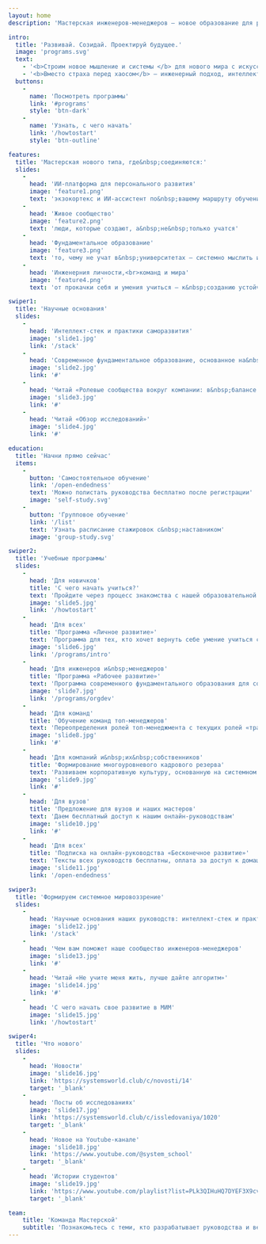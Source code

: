 ```yaml
---
layout: home
description: 'Мастерская инженеров-менеджеров — новое образование для развития системного мышления. Личное развитие, инженерия систем, работа с ИИ. Строим новое мышление для непредсказуемого мира.'

intro:
  title: 'Развивай. Созидай. Проектируй будущее.'
  image: 'programs.svg'
  text:
    - '<b>Строим новое мышление и системы </b> для нового мира с искусственным интеллектом.'
    - '<b>Вместо страха перед хаосом</b> — инженерный подход, интеллект и осознанное развитие.'
  buttons:
    -
      name: 'Посмотреть программы'
      link: '#programs'
      style: 'btn-dark'
    -
      name: 'Узнать, с чего начать'
      link: '/howtostart'
      style: 'btn-outline'

features:
  title: 'Мастерская нового типа, где&nbsp;соединяются:'
  slides:
    -
      head: 'ИИ-платформа для персонального развития'
      image: 'feature1.png'
      text: 'экзокортекс и ИИ-ассистент по&nbsp;вашему маршруту обучения'
    -
      head: 'Живое сообщество'
      image: 'feature2.png'
      text: 'люди, которые создают, а&nbsp;не&nbsp;только учатся'
    -
      head: 'Фундаментальное образование'
      image: 'feature3.png'
      text: 'то, чему не учат в&nbsp;университетах — системно мыслить и строить успешные системы'
    -
      head: 'Инженерния личности,<br>команд и мира'
      image: 'feature4.png'
      text: 'от прокачки себя и умения учиться — к&nbsp;созданию устойчивых решений в&nbsp;мире'

swiper1:
  title: 'Научные основания'
  slides:
    -
      head: 'Интеллект-стек и практики саморазвития'
      image: 'slide1.jpg'
      link: '/stack'
    -
      head: 'Современное фундаментальное образование, основанное на&nbsp;связи научно-технических и гуманитарных знаний'
      image: 'slide2.jpg'
      link: '#'
    -
      head: 'Читай «Ролевые сообщества вокруг компании: в&nbsp;балансе между капитализмом и социализмом»'
      image: 'slide3.jpg'
      link: '#'
    -
      head: 'Читай «Обзор исследований»'
      image: 'slide4.jpg'
      link: '#'

education:
  title: 'Начни прямо сейчас'
  items:
    -
      button: 'Самостоятельное обучение'
      link: '/open-endedness'
      text: 'Можно полистать руководства бесплатно после регистрации'
      image: 'self-study.svg'
    -
      button: 'Групповое обучение'
      link: '/list'
      text: 'Узнать расписание стажировок с&nbsp;наставником'
      image: 'group-study.svg'

swiper2:
  title: 'Учебные программы'
  slides:
    -
      head: 'Для новичков'
      title: 'С чего начать учиться?'
      text: 'Пройдите через процесс знакомства с нашей образовательной программой'
      image: 'slide5.jpg'
      link: '/howtostart'
    -
      head: 'Для всех'
      title: 'Программа «Личное развитие»'
      text: 'Программа для тех, кто хочет вернуть себе умение учиться сложным предметам, поставить под контроль своё внимание и тело, упорядочить свою жизнь'
      image: 'slide6.jpg'
      link: '/programs/intro'
    -
      head: 'Для инженеров и&nbsp;менеджеров'
      title: 'Программа «Рабочее развитие»'
      text: 'Программа современного фундаментального образования для создания успешных систем, команд, предприятий, сообществ'
      image: 'slide7.jpg'
      link: '/programs/orgdev'
    -
      head: 'Для команд'
      title: 'Обучение команд топ-менеджеров'
      text: 'Переопределения ролей топ-менеджмента с текущих ролей «траблшутеров» на роли организаторов новых процессов и метод работ'
      image: 'slide8.jpg'
      link: '#'
    -
      head: 'Для компаний и&nbsp;их&nbsp;собственников'
      title: 'Формирование многоуровневого кадрового резерва'
      text: 'Развиваем корпоративную культуру, основанную на системном мировоззрении, и не тратим время на поиски новых сотрудников'
      image: 'slide9.jpg'
      link: '#'
    -
      head: 'Для вузов'
      title: 'Предложение для вузов и наших мастеров'
      text: 'Даем бесплатный доступ к нашим онлайн-руководствам'
      image: 'slide10.jpg'
      link: '#'
    -
      head: 'Для всех'
      title: 'Подписка на онлайн-руководства «Бесконечное развитие»'
      text: 'Тексты всех руководств бесплатны, оплата за доступ к домашним заданиям и упражнениям'
      image: 'slide11.jpg'
      link: '/open-endedness'

swiper3:
  title: 'Формируем системное мировоззрение'
  slides:
    -
      head: 'Научные основания наших руководств: интеллект-стек и практики саморазвития'
      image: 'slide12.jpg'
      link: '/stack'
    -
      head: 'Чем вам поможет наше сообщество инженеров-менеджеров'
      image: 'slide13.jpg'
      link: '#'
    -
      head: 'Читай «Не учите меня жить, лучше дайте алгоритм»'
      image: 'slide14.jpg'
      link: '#'
    -
      head: 'С чего начать свое развитие в МИМ'
      image: 'slide15.jpg'
      link: '/howtostart'

swiper4:
  title: 'Что нового'
  slides:
    -
      head: 'Новости'
      image: 'slide16.jpg'
      link: 'https://systemsworld.club/c/novosti/14'
      target: '_blank'
    -
      head: 'Посты об исследованиях'
      image: 'slide17.jpg'
      link: 'https://systemsworld.club/c/issledovaniya/1020'
      target: '_blank'
    -
      head: 'Новое на Youtube-канале'
      image: 'slide18.jpg'
      link: 'https://www.youtube.com/@system_school'
      target: '_blank'
    -
      head: 'Истории студентов'
      image: 'slide19.jpg'
      link: 'https://www.youtube.com/playlist?list=PLk3QIHuHQ7DYEF3X9cvad_-4nJoMwhQtg'
      target: '_blank'

team:
    title: 'Команда Мастерской'
    subtitle: 'Познакомьтесь с теми, кто разрабатывает руководства и ведёт стажировки'
---
```

